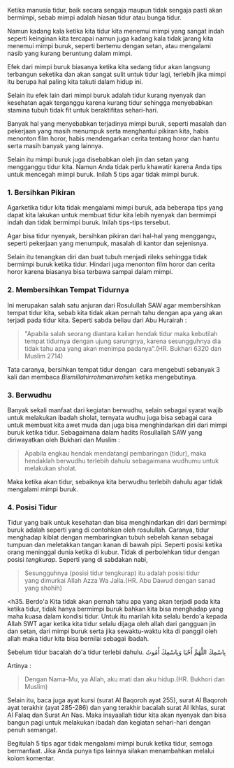 <!--t Sering Mengalami Mimpi Buruk? Lakukan 5 Tips Ini t-->
<!--d Tips agar tidak mimpi buruk dan agar tidur lebih nyenyak sehingga bisa bangun pagi lebih awal dan beraktifitas lebih sehat. d-->
<!--tag mimpi buruk,horor,setan,tidur nyenyak,kesehatan tag-->
<!--image https://masrud.com/content/images/tidur.jpg image-->

Ketika manusia tidur, baik secara sengaja maupun tidak sengaja pasti akan bermimpi, sebab mimpi adalah hiasan tidur atau bunga tidur. 

Namun kadang kala ketika kita tidur kita menemui mimpi yang sangat indah seperti keinginan kita tercapai namun juga kadang kala tidak jarang kita menemui mimpi buruk, seperti bertemu dengan setan, atau mengalami nasib yang kurang beruntung dalam mimpi.

Efek dari mimpi buruk biasanya ketika kita sedang tidur akan langsung terbangun seketika dan akan sangat sulit untuk tidur lagi, terlebih jika mimpi itu berupa hal paling kita takuti dalam hidup ini. 

Selain itu efek lain dari mimpi buruk adalah tidur kurang nyenyak dan kesehatan agak terganggu karena kurang tidur sehingga menyebabkan stamina tubuh tidak fit untuk beraktifitas sehari-hari.

Banyak hal yang menyebabkan terjadinya mimpi buruk, seperti masalah dan pekerjaan yang masih menumpuk serta menghantui pikiran kita, habis menonton film horor, habis mendengarkan cerita tentang horor dan hantu serta masih banyak yang lainnya. 

Selain itu mimpi buruk juga disebabkan oleh jin dan setan yang mengganggu tidur kita. Namun Anda tidak perlu khawatir karena Anda tips untuk mencegah mimpi buruk. Inilah 5 tips agar tidak mimpi buruk.

<h3>1. Bersihkan Pikiran</h3>
Agarketika tidur kita tidak mengalami mimpi buruk, ada beberapa tips yang dapat kita lakukan untuk membuat tidur kita lebih nyenyak dan bermimpi indah dan tidak bermimpi buruk. Inilah tips-tips tersebut.

Agar bisa tidur nyenyak, bersihkan pikiran dari hal-hal yang menggangu, seperti pekerjaan yang menumpuk, masalah di kantor dan sejenisnya. 

Selain itu tenangkan diri dan buat tubuh menjadi rileks sehingga tidak bermimpi buruk ketika tidur. Hindari juga menonton film horor dan cerita horor karena biasanya bisa terbawa sampai dalam mimpi.

<h3>2. Membersihkan Tempat Tidurnya</h3>
Ini merupakan salah satu anjuran dari Rosulullah SAW agar membersihkan tempat tidur kita, sebab kita tidak akan pernah tahu dengan apa yang akan terjadi pada tidur kita. Seperti sabda beliau dari Abu Hurairah :

>"Apabila salah seorang diantara kalian hendak tidur maka kebutilah tempat tidurnya dengan ujung sarungnya, karena sesungguhnya dia tidak tahu apa yang akan menimpa padanya".(HR. Bukhari 6320 dan Muslim 2714)

Tata caranya, bersihkan tempat tidur dengan  cara mengebuti sebanyak 3 kali dan membaca <i>Bismillahirrohmanirrohim </i>ketika mengebutinya.

<h3>3. Berwudhu</h3>
Banyak sekali manfaat dari kegiatan berwudhu, selain sebagai syarat wajib untuk melakukan ibadah sholat, ternyata wudhu juga bisa sebagai cara untuk membuat kita awet muda dan juga bisa menghindarkan diri dari mimpi buruk ketika tidur. Sebagaimana dalam hadits Rosullallah SAW yang diriwayatkan oleh Bukhari dan Muslim :

>Apabila engkau hendak mendatangi pembaringan (tidur), maka hendaklah berwudhu terlebih dahulu sebagaimana wudhumu untuk melakukan sholat.

Maka ketika akan tidur, sebaiknya kita berwudhu terlebih dahulu agar tidak mengalami mimpi buruk.

<h3>4. Posisi Tidur</h3>
Tidur yang baik untuk kesehatan dan bisa menghindarkan diri dari bermimpi buruk adalah seperti yang di contohkan oleh rosulullah. Caranya, tidur menghadap kiblat dengan membaringkan tubuh sebelah kanan sebagai tumpuan dan meletakkan tangan kanan di bawah pipi. Seperti posisi ketika orang meninggal dunia ketika di kubur. Tidak di perbolehkan tidur dengan posisi <i>tengkurap.</i> Seperti yang di sabdakan nabi,

>Sesungguhnya (posisi tidur tengkurap) itu adalah posisi tidur yang dimurkai Allah Azza Wa Jalla.(HR. Abu Dawud dengan sanad yang shohih)

<h35. Berdo'a</h3>
Kita tidak akan pernah tahu apa yang akan terjadi pada kita ketika tidur, tidak hanya bermimpi buruk bahkan kita bisa menghadap yang maha kuasa dalam kondisi tidur. Untuk itu marilah kita selalu berdo'a kepada Allah SWT agar ketika kita tidur selalu dijaga oleh allah dari gangguan jin dan setan, dari mimpi buruk serta jika sewaktu-waktu kita di panggil oleh allah maka tidur kita bisa bernilai sebagai ibadah.

Sebelum tidur bacalah do'a tidur terlebi dahulu.
ﺑِﺎﺳْﻤِﻚَ ﺍﻟﻠَّﻬُﻢَّ ﺃَﺣْﻴَﺎ ﻭَﺑِﺎﺳْﻤِﻚَ ﺃَﻣُﻮﺕُ‎

Artinya :

>Dengan Nama-Mu, ya Allah, aku mati dan aku hidup.(HR. Bukhori dan Muslim)

Selain itu, baca juga ayat kursi (surat Al Baqoroh ayat 255), surat Al Baqoroh ayat terakhir (ayat 285-286) dan yang terakhir bacalah surat Al Ikhlas, surat Al Falaq dan Surat An Nas. Maka insyaallah tidur kita akan nyenyak dan bisa bangun pagi untuk melakukan ibadah dan kegiatan sehari-hari dengan penuh semangat.

Begitulah 5 tips agar tidak mengalami mimpi buruk ketika tidur, semoga bermanfaat. Jika Anda punya tips lainnya silakan menambahkan melalui kolom komentar.